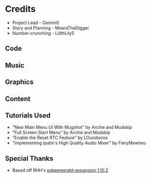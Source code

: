 # Credits
* Project Lead - Gemini0
* Story and Planning - MearaTheDigger
* Number-crunching - LilithLily5

## Code



## Music



## Graphics



## Content



## Tutorials Used
* "New Main Menu UI With Mugshot" by Archie and Mudskip
* "Full Screen Start Menu" by Archie and Mudskip
* "Enable the Reset RTC Feature" by LOuroboros
* "Implementing ipatix's High Quality Audio Mixer" by FieryMewtwo

## Special Thanks
* Based off RHH's [pokeemerald-expansion 1.10.2](https://github.com/rh-hideout/pokeemerald-expansion/)